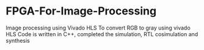 # FPGA-For-Image-Processing
Image processing using Vivado HLS
To convert RGB to gray using vivado HLS
Code is written in C++, completed the simulation, RTL cosimulation and synthesis
